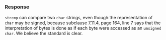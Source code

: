 ### Response

`strcmp` can compare two `char` strings, even though the representation of
`char` may be signed, because subclause 7.11.4, page 164, line 7 says that the
interpretation of bytes is done as if each byte were accessed as an `unsigned
char`. We believe the standard is clear.
